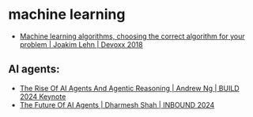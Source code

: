 # machine learning

* [Machine learning algorithms, choosing the correct algorithm for your problem | Joakim Lehn | Devoxx 2018](https://www.youtube.com/watch?v=vHHKNrnNzbc)


## AI agents:
* [The Rise Of AI Agents And Agentic Reasoning | Andrew Ng | BUILD 2024 Keynote](https://www.youtube.com/watch?v=KrRD7r7y7NY)
* [The Future Of AI Agents | Dharmesh Shah | INBOUND 2024](https://www.youtube.com/watch?v=IityUpVVD38)


